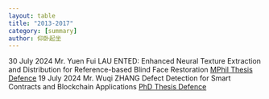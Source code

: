 ```yaml
---
layout: table
title: "2013-2017"
category: [summary]
author: 仰卧起坐
---
```



<tr>
<td>30 July 2024</td>
<td>Mr. Yuen Fui LAU</td>
<td>ENTED: Enhanced Neural Texture Extraction and Distribution for 
Reference-based Blind Face Restoration</td>
<td><a href="/pg/defenses/Summer24/yflauad-30-07-2024.html">MPhil Thesis Defence</a></td>
</tr>

<tr>
<td>19 July 2024</td>
<td>Mr. Wuqi ZHANG</td>
<td>Defect Detection for Smart Contracts and Blockchain Applications</td>
<td><a href="/pg/defenses/Summer24/wzhangcb-19-07-2024.html">PhD Thesis Defence</a></td>
</tr>




